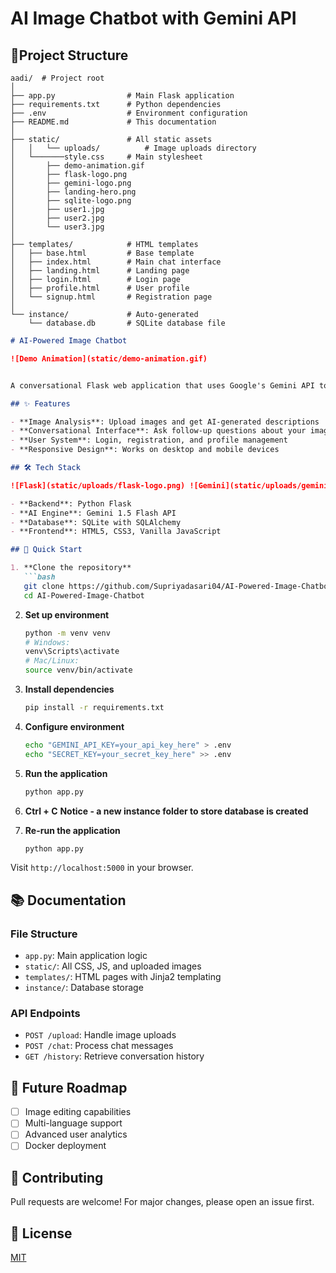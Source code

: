 # AI Image Chatbot with Gemini API

## 📂Project Structure
```
aadi/  # Project root
│
├── app.py                # Main Flask application
├── requirements.txt      # Python dependencies
├── .env                  # Environment configuration
├── README.md             # This documentation
│
├── static/               # All static assets
│   │   └── uploads/          # Image uploads directory
│   └───────style.css     # Main stylesheet
│       ├── demo-animation.gif
│       ├── flask-logo.png
│       ├── gemini-logo.png
│       ├── landing-hero.png
│       ├── sqlite-logo.png
│       ├── user1.jpg
│       ├── user2.jpg
│       └── user3.jpg
│
├── templates/            # HTML templates
│   ├── base.html         # Base template
│   ├── index.html        # Main chat interface
│   ├── landing.html      # Landing page
│   ├── login.html        # Login page
│   ├── profile.html      # User profile
│   └── signup.html       # Registration page
│
└── instance/             # Auto-generated
    └── database.db       # SQLite database file
```

```markdown
# AI-Powered Image Chatbot

![Demo Animation](static/demo-animation.gif)


A conversational Flask web application that uses Google's Gemini API to analyze images through natural language interactions.

## ✨ Features

- **Image Analysis**: Upload images and get AI-generated descriptions
- **Conversational Interface**: Ask follow-up questions about your images
- **User System**: Login, registration, and profile management
- **Responsive Design**: Works on desktop and mobile devices

## 🛠️ Tech Stack

![Flask](static/uploads/flask-logo.png) ![Gemini](static/uploads/gemini-logo.png) ![SQLite](static/uploads/sqlite-logo.png)

- **Backend**: Python Flask
- **AI Engine**: Gemini 1.5 Flash API
- **Database**: SQLite with SQLAlchemy
- **Frontend**: HTML5, CSS3, Vanilla JavaScript

## 🚀 Quick Start

1. **Clone the repository**
   ```bash
   git clone https://github.com/Supriyadasari04/AI-Powered-Image-Chatbot.git
   cd AI-Powered-Image-Chatbot
   ```

2. **Set up environment**
   ```bash
   python -m venv venv
   # Windows:
   venv\Scripts\activate
   # Mac/Linux:
   source venv/bin/activate
   ```

3. **Install dependencies**
   ```bash
   pip install -r requirements.txt
   ```

4. **Configure environment**
   ```bash
   echo "GEMINI_API_KEY=your_api_key_here" > .env
   echo "SECRET_KEY=your_secret_key_here" >> .env
   ```

5. **Run the application**
   ```bash
   python app.py
   ```

6. **Ctrl + C**
   **Notice - a new instance folder to store database is created**

7. **Re-run the application**
   ```bash
   python app.py
   ```
Visit `http://localhost:5000` in your browser.

## 📚 Documentation

### File Structure
- `app.py`: Main application logic
- `static/`: All CSS, JS, and uploaded images
- `templates/`: HTML pages with Jinja2 templating
- `instance/`: Database storage

### API Endpoints
- `POST /upload`: Handle image uploads
- `POST /chat`: Process chat messages
- `GET /history`: Retrieve conversation history

## 🌈 Future Roadmap

- [ ] Image editing capabilities
- [ ] Multi-language support
- [ ] Advanced user analytics
- [ ] Docker deployment

## 🤝 Contributing

Pull requests are welcome! For major changes, please open an issue first.

## 📜 License

[MIT](https://choosealicense.com/licenses/mit/)
```
